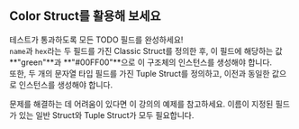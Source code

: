 ## Color Struct를 활용해 보세요

테스트가 통과하도록 모든 TODO 필드를 완성하세요!  
`name`과 `hex`라는 두 필드를 가진 Classic Struct를 정의한 후, 이 필드에 해당하는 값 **"green"**과 **"#00FF00"**으로 이 구조체의 인스턴스를 생성해야 합니다.  
또한, 두 개의 문자열 타입 필드를 가진 Tuple Struct를 정의하고, 이전과 동일한 값으로 인스턴스를 생성해야 합니다.

<div class="hint">
문제를 해결하는 데 어려움이 있다면 이 강의의 예제를 참고하세요.  
이름이 지정된 필드가 있는 일반 Struct와 Tuple Struct가 모두 필요합니다.
</div>